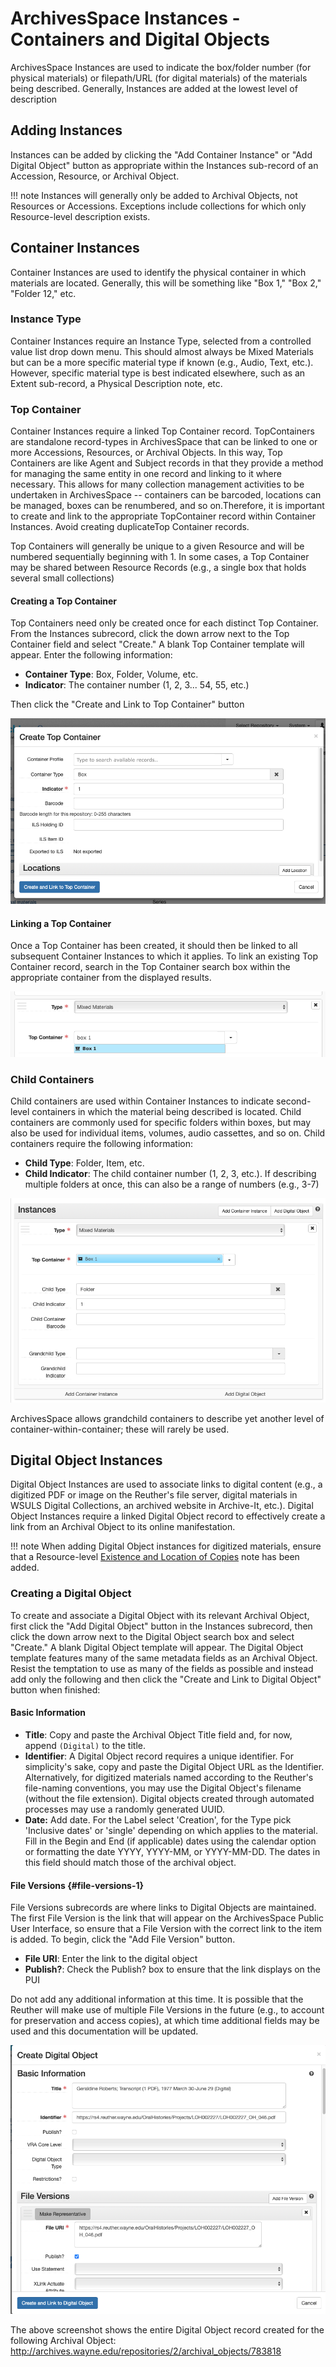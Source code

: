 # ArchivesSpace Instances - Containers and Digital Objects

ArchivesSpace Instances are used to indicate the box/folder number (for physical materials) or filepath/URL (for digital materials) of the materials being described. Generally, Instances are added at the lowest level of description

## Adding Instances

Instances can be added by clicking the "Add Container Instance" or "Add Digital Object" button as appropriate within the Instances sub-record of an Accession, Resource, or Archival Object.

!!! note
Instances will generally only be added to Archival Objects, not Resources or Accessions. Exceptions include collections for which only Resource-level description exists.

## Container Instances

Container Instances are used to identify the physical container in which materials are located. Generally, this will be something like "Box 1," "Box 2," "Folder 12," etc.

### Instance Type

Container Instances require an Instance Type, selected from a controlled value list drop down menu. This should almost always be Mixed Materials but can be a more specific material type if known (e.g., Audio, Text, etc.). However, specific material type is best indicated elsewhere, such as an Extent sub-record, a Physical Description note, etc.

### Top Container

Container Instances require a linked Top Container record. TopContainers are standalone record-types in ArchivesSpace that can be linked to one or more Accessions, Resources, or Archival Objects. In this way, Top Containers are like Agent and Subject records in that they provide a method for managing the same entity in one record and linking to it where necessary. This allows for many collection management activities to be undertaken in ArchivesSpace -- containers can be barcoded, locations can be managed, boxes can be renumbered, and so on.Therefore, it is important to create and link to the appropriate TopContainer record within Container Instances. Avoid creating duplicateTop Container records.

Top Containers will generally be unique to a given Resource and will be numbered sequentially beginning with 1. In some cases, a Top Container may be shared between Resource Records (e.g., a single box that holds several small collections)

#### Creating a Top Container

Top Containers need only be created once for each distinct Top Container. From the Instances subrecord, click the down arrow next to the Top Container field and select "Create." A blank Top Container template will appear. Enter the following information:

-   **Container Type**: Box, Folder, Volume, etc.
-   **Indicator**: The container number (1, 2, 3... 54, 55, etc.)

Then click the "Create and Link to Top Container" button

![Create Top Container](../img/aspace_create_top_container.png)

#### Linking a Top Container

Once a Top Container has been created, it should then be linked to all subsequent Container Instances to which it applies. To link an existing Top Container record, search in the Top Container search box within the appropriate container from the displayed results.

![Link Top Container](../img/aspace_link_top_container.png)

### Child Containers

Child containers are used within Container Instances to indicate second-level containers in which the material being described is located. Child containers are commonly used for specific folders within boxes, but may also be used for individual items, volumes, audio cassettes, and so on. Child containers require the following information:

-   **Child Type**: Folder, Item, etc.
-   **Child Indicator**: The child container number (1, 2, 3, etc.). If describing multiple folders at once, this can also be a range of numbers (e.g., 3-7)

![Link Top Container](../img/aspace_container_instance.png)

ArchivesSpace allows grandchild containers to describe yet another level of container-within-container; these will rarely be used.

## Digital Object Instances

Digital Object Instances are used to associate links to digital content (e.g., a digitized PDF or image on the Reuther's file server, digital materials in WSULS Digital Collections, an archived website in Archive-It, etc.). Digital Object Instances require a linked Digital Object record to effectively create a link from an Archival Object to its online manifestation.

!!! note When adding Digital Object instances for digitized materials, ensure that a Resource-level [Existence and Location of Copies](../03_04_notes.md#existence-and-location-of-copies) note has been added.

### Creating a Digital Object

To create and associate a Digital Object with its relevant Archival Object, first click the "Add Digital Object" button in the Instances subrecord, then click the down arrow next to the Digital Object search box and select "Create." A blank Digital Object template will appear. The Digital Object template features many of the same metadata fields as an Archival Object. Resist the temptation to use as many of the fields as possible and instead add only the following and then click the "Create and Link to Digital Object" button when finished:

#### Basic Information

-   **Title**: Copy and paste the Archival Object Title field and, for now, append `(Digital)` to the title.
-   **Identifier**: A Digital Object record requires a unique identifier. For simplicity's sake, copy and paste the Digital Object URL as the Identifier. Alternatively, for digitized materials named according to the Reuther's file-naming conventions, you may use the Digital Object's filename (without the file extension). Digital objects created through automated processes may use a randomly generated UUID.
-   **Date:** Add date. For the Label select 'Creation', for the Type pick 'Inclusive dates' or 'single' depending on which applies to the material. Fill in the Begin and End (if applicable) dates using the calendar option or formatting the date YYYY, YYYY-MM, or YYYY-MM-DD. The dates in this field should match those of the archival object.

#### File Versions {#file-versions-1}

File Versions subrecords are where links to Digital Objects are maintained. The first File Version is the link that will appear on the ArchivesSpace Public User Interface, so ensure that a File Version with the correct link to the item is added. To begin, click the "Add File Version" button.

-   **File URI**: Enter the link to the digital object
-   **Publish?**: Check the Publish? box to ensure that the link displays on the PUI

Do not add any additional information at this time. It is possible that the Reuther will make use of multiple File Versions in the future (e.g., to account for preservation and access copies), at which time additional fields may be used and this documentation will be updated.

![Create Digital Object](../img/aspace_create_digital_object.png)

The above screenshot shows the entire Digital Object record created for the following Archival Object: http://archives.wayne.edu/repositories/2/archival_objects/783818
